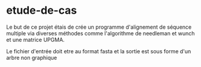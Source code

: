 # etude-de-cas

Le but de ce projet étais de crée un programme d'alignement de séquence multiple via diverses méthodes comme l'algorithme de needleman et wunch et une matrice UPGMA.

Le fichier d'entrée doit etre au format fasta et la sortie est sous forme d'un arbre non graphique 
